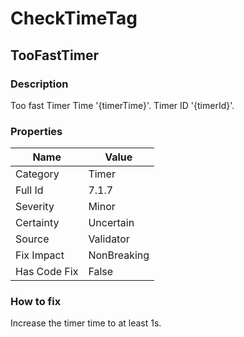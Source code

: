 ﻿---  
uid: Validator_7_1_7  
---

# CheckTimeTag

## TooFastTimer

### Description

Too fast Timer Time '{timerTime}'. Timer ID '{timerId}'.

### Properties

| Name         | Value       |
| ------------ | ----------- |
| Category     | Timer       |
| Full Id      | 7.1.7       |
| Severity     | Minor       |
| Certainty    | Uncertain   |
| Source       | Validator   |
| Fix Impact   | NonBreaking |
| Has Code Fix | False       |

### How to fix

Increase the timer time to at least 1s.
